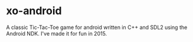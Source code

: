 # xo-android

A classic Tic-Tac-Toe game for android written in C++ and SDL2 using the Android NDK.
I've made it for fun in 2015.
